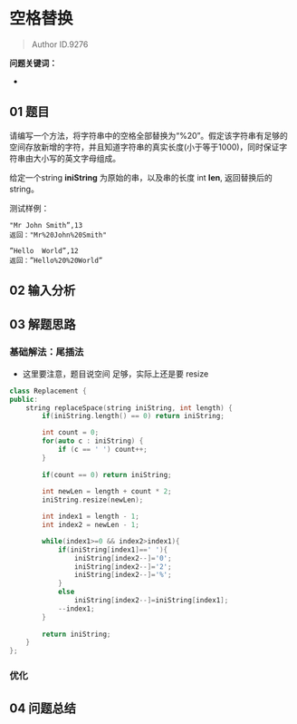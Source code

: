 # 空格替换
> Author ID.9276 

**问题关键词：**

- 

## 01 题目

请编写一个方法，将字符串中的空格全部替换为“%20”。假定该字符串有足够的空间存放新增的字符，并且知道字符串的真实长度(小于等于1000)，同时保证字符串由大小写的英文字母组成。

给定一个string **iniString** 为原始的串，以及串的长度 int **len**, 返回替换后的string。

测试样例：

```
"Mr John Smith”,13
返回："Mr%20John%20Smith"
```



```
”Hello  World”,12
返回：”Hello%20%20World”
```

## 02 输入分析



## 03 解题思路

### 基础解法：尾插法

- 这里要注意，题目说空间 足够，实际上还是要 resize

```c++
class Replacement {
public:
    string replaceSpace(string iniString, int length) {
        if(iniString.length() == 0) return iniString;

        int count = 0;
        for(auto c : iniString) {
            if (c == ' ') count++;
        }
        
        if(count == 0) return iniString;
        
        int newLen = length + count * 2;
        iniString.resize(newLen);

        int index1 = length - 1;
        int index2 = newLen - 1;

        while(index1>=0 && index2>index1){
            if(iniString[index1]==' '){
                iniString[index2--]='0';
                iniString[index2--]='2';
                iniString[index2--]='%';
            }
            else
                iniString[index2--]=iniString[index1];
            --index1;
        }
        
        return iniString;
    }
};
```



### 优化



## 04 问题总结

